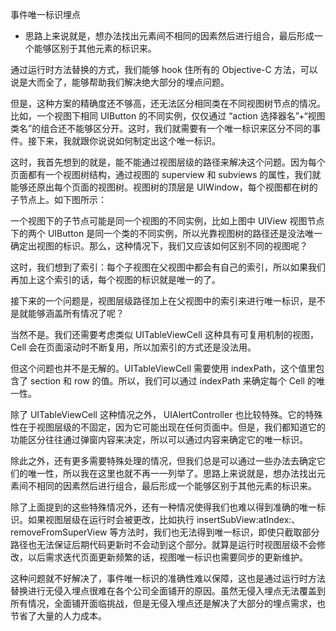 事件唯一标识埋点

* 思路上来说就是，想办法找出元素间不相同的因素然后进行组合，最后形成一个能够区别于其他元素的标识来。

通过运行时方法替换的方式，我们能够 hook 住所有的 Objective-C 方法，可以说是大而全了，能够帮助我们解决绝大部分的埋点问题。

但是，这种方案的精确度还不够高，还无法区分相同类在不同视图树节点的情况。比如，一个视图下相同 UIButton 的不同实例，仅仅通过 “action 选择器名”+“视图类名”的组合还不能够区分开。这时，我们就需要有一个唯一标识来区分不同的事件。接下来，我就跟你说说如何制定出这个唯一标识。

这时，我首先想到的就是，能不能通过视图层级的路径来解决这个问题。因为每个页面都有一个视图树结构，通过视图的 superview 和 subviews 的属性，我们就能够还原出每个页面的视图树。视图树的顶层是 UIWindow，每个视图都在树的子节点上。如下图所示：


一个视图下的子节点可能是同一个视图的不同实例，比如上图中 UIView 视图节点下的两个 UIButton 是同一个类的不同实例，所以光靠视图树的路径还是没法唯一确定出视图的标识。那么，这种情况下，我们又应该如何区别不同的视图呢？

这时，我们想到了索引：每个子视图在父视图中都会有自己的索引，所以如果我们再加上这个索引的话，每个视图的标识就是唯一的了。

接下来的一个问题是，视图层级路径加上在父视图中的索引来进行唯一标识，是不是就能够涵盖所有情况了呢？

当然不是。我们还需要考虑类似 UITableViewCell 这种具有可复用机制的视图，Cell 会在页面滚动时不断复用，所以加索引的方式还是没法用。

但这个问题也并不是无解的。UITableViewCell 需要使用 indexPath，这个值里包含了 section 和 row 的值。所以，我们可以通过 indexPath 来确定每个 Cell 的唯一性。

除了 UITableViewCell 这种情况之外， UIAlertController 也比较特殊。它的特殊性在于视图层级的不固定，因为它可能出现在任何页面中。但是，我们都知道它的功能区分往往通过弹窗内容来决定，所以可以通过内容来确定它的唯一标识。

除此之外，还有更多需要特殊处理的情况，但我们总是可以通过一些办法去确定它们的唯一性，所以我在这里也就不再一一列举了。思路上来说就是，想办法找出元素间不相同的因素然后进行组合，最后形成一个能够区别于其他元素的标识来。

除了上面提到的这些特殊情况外，还有一种情况使得我们也难以得到准确的唯一标识。如果视图层级在运行时会被更改，比如执行 insertSubView:atIndex:、removeFromSuperView 等方法时，我们也无法得到唯一标识，即使只截取部分路径也无法保证后期代码更新时不会动到这个部分。就算是运行时视图层级不会修改，以后需求迭代页面更新频繁的话，视图唯一标识也需要同步的更新维护。

这种问题就不好解决了，事件唯一标识的准确性难以保障，这也是通过运行时方法替换进行无侵入埋点很难在各个公司全面铺开的原因。虽然无侵入埋点无法覆盖到所有情况，全面铺开面临挑战，但是无侵入埋点还是解决了大部分的埋点需求，也节省了大量的人力成本。